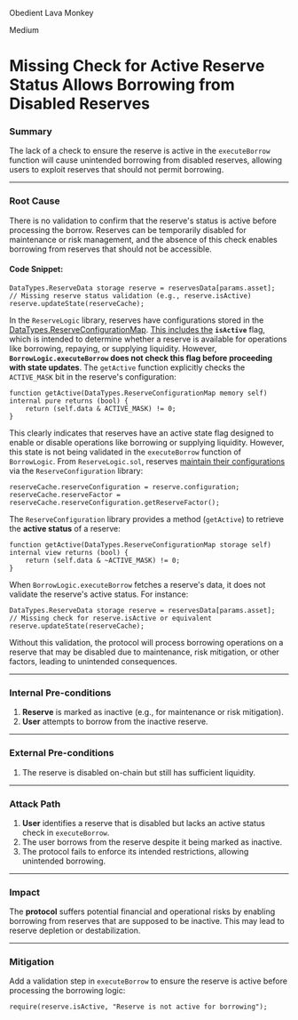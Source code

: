Obedient Lava Monkey

Medium

# Missing Check for Active Reserve Status Allows Borrowing from Disabled Reserves

### Summary  
The lack of a check to ensure the reserve is active in the `executeBorrow` function will cause unintended borrowing from disabled reserves, allowing users to exploit reserves that should not permit borrowing.

---

### Root Cause  
There is no validation to confirm that the reserve's status is active before processing the borrow. Reserves can be temporarily disabled for maintenance or risk management, and the absence of this check enables borrowing from reserves that should not be accessible.  

#### Code Snippet:  
```solidity  
DataTypes.ReserveData storage reserve = reservesData[params.asset];
// Missing reserve status validation (e.g., reserve.isActive)
reserve.updateState(reserveCache);
```

In the `ReserveLogic` library, reserves have configurations stored in the [DataTypes.ReserveConfigurationMap](https://github.com/sherlock-audit/2025-01-aave-v3-3/blob/8da00c84076db02af24bfe20cc6b99e6738f743f/aave-v3-origin/src/contracts/protocol/libraries/logic/ReserveLogic.sol#L27). [This includes the](https://github.com/sherlock-audit/2025-01-aave-v3-3/blob/8da00c84076db02af24bfe20cc6b99e6738f743f/aave-v3-origin/src/contracts/protocol/libraries/configuration/ReserveConfiguration.sol#L183-L185) **`isActive`** flag, which is intended to determine whether a reserve is available for operations like borrowing, repaying, or supplying liquidity. However, **`BorrowLogic.executeBorrow` does not check this flag before proceeding with state updates**. The `getActive` function explicitly checks the `ACTIVE_MASK` bit in the reserve's configuration:

```solidity
function getActive(DataTypes.ReserveConfigurationMap memory self) internal pure returns (bool) {
    return (self.data & ACTIVE_MASK) != 0;
}
```
This clearly indicates that reserves have an active state flag designed to enable or disable operations like borrowing or supplying liquidity. However, this state is not being validated in the `executeBorrow` function of `BorrowLogic`.
From `ReserveLogic.sol`, reserves [maintain their configurations](https://github.com/sherlock-audit/2025-01-aave-v3-3/blob/8da00c84076db02af24bfe20cc6b99e6738f743f/aave-v3-origin/src/contracts/protocol/libraries/logic/ReserveLogic.sol#L295-L296) via the `ReserveConfiguration` library:  

```solidity  
reserveCache.reserveConfiguration = reserve.configuration;
reserveCache.reserveFactor = reserveCache.reserveConfiguration.getReserveFactor();
```

The `ReserveConfiguration` library provides a method (`getActive`) to retrieve the **active status** of a reserve:  

```solidity  
function getActive(DataTypes.ReserveConfigurationMap storage self) internal view returns (bool) {
    return (self.data & ~ACTIVE_MASK) != 0;
}
```
When `BorrowLogic.executeBorrow` fetches a reserve's data, it does not validate the reserve's active status. For instance:  

```solidity  
DataTypes.ReserveData storage reserve = reservesData[params.asset];
// Missing check for reserve.isActive or equivalent
reserve.updateState(reserveCache);
```

Without this validation, the protocol will process borrowing operations on a reserve that may be disabled due to maintenance, risk mitigation, or other factors, leading to unintended consequences.

---

### Internal Pre-conditions  
1. **Reserve** is marked as inactive (e.g., for maintenance or risk mitigation).  
2. **User** attempts to borrow from the inactive reserve.  

---

### External Pre-conditions  
1. The reserve is disabled on-chain but still has sufficient liquidity.  

---

### Attack Path  
1. **User** identifies a reserve that is disabled but lacks an active status check in `executeBorrow`.  
2. The user borrows from the reserve despite it being marked as inactive.  
3. The protocol fails to enforce its intended restrictions, allowing unintended borrowing.  

---

### Impact  
The **protocol** suffers potential financial and operational risks by enabling borrowing from reserves that are supposed to be inactive. This may lead to reserve depletion or destabilization.  

---

### Mitigation  
Add a validation step in `executeBorrow` to ensure the reserve is active before processing the borrowing logic:  

```solidity  
require(reserve.isActive, "Reserve is not active for borrowing");
```